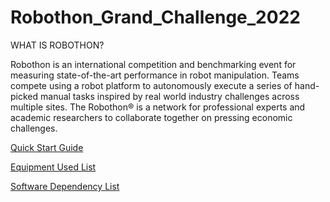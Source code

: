 # Robothon_Grand_Challenge_2022

WHAT IS ROBOTHON?

  Robothon is an international competition and benchmarking event for measuring state-of-the-art performance in robot manipulation. Teams compete using a robot platform to autonomously execute a series of hand-picked manual tasks inspired by real world industry challenges across multiple sites. The Robothon® is a network for professional experts and academic researchers to collaborate together on pressing economic challenges.

[Quick Start Guide](https://drive.google.com/drive/folders/1paPVuRc2Pnds0aVcwwZPV5uXiFTofP2n?usp=sharing)

[Equipment Used List](https://drive.google.com/drive/folders/1paPVuRc2Pnds0aVcwwZPV5uXiFTofP2n?usp=sharing)

[Software Dependency List](https://drive.google.com/drive/folders/1paPVuRc2Pnds0aVcwwZPV5uXiFTofP2n?usp=sharing)

